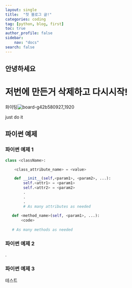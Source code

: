 ```yaml
---
layout: single
title:  "첫 블로그 글!"
categories: coding
tag: [python, blog, first]
toc: true
author_profile: false
sidebar:
    nav: "docs"
search: false
---
```


## 안녕하세요

# 저번에 만든거 삭제하고 다시시작! 



화이팅![board-g42b580927_1920](C:\kang-github-blog\kangkkaem.github.io\kangkkaem.github.io\images\2021-11-24-first\board-g42b580927_1920.png)

just do it



## 파이썬 예제

### 파이썬 예제 1




```python 
class <className>:

    <class_attribute_name> = <value>

    def __init__(self,<param1>, <param2>, ...):
        self.<attr1> = <param1>
        self.<attr2> = <param2>
        .
        .
        .
        # As many attributes as needed
    
   def <method_name>(self, <param1>, ...):
       <code>
       
   # As many methods as needed
```

### 파이썬 예제 2

.



### 파이썬 예제 3

테스트
